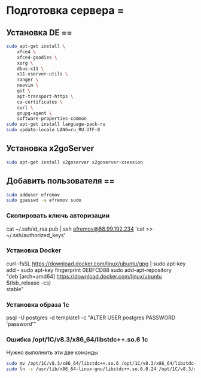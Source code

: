 # Подготовка сервера =
## Установка DE ==
```sh
sudo apt-get install \
    xfce4 \
    xfce4-goodies \
    xorg \
    dbus-x11 \
    x11-xserver-utils \
    ranger \
    neovim \
    git \
    apt-transport-https \
    ca-certificates \
    curl \
    gnupg-agent \
    software-properties-common
sudo apt-get install language-pack-ru
sudo update-locale LANG=ru_RU.UTF-8
```

## Установка x2goServer
```sh
sudo apt-get install x2goserver x2goserver-xsession
```

## Добавить пользователя ==
```sh
sudo adduser efremov
sudo gpasswd -a efremov sudo
```

### Скопировать ключь авторизации
cat ~/.ssh/id_rsa.pub | ssh efremov@88.99.192.234 'cat >> ~/.ssh/authorized_keys'

### Установка Docker
curl -fsSL https://download.docker.com/linux/ubuntu/gpg | sudo apt-key add -
sudo apt-key fingerprint 0EBFCD88
sudo add-apt-repository \
   "deb [arch=amd64] https://download.docker.com/linux/ubuntu \
   $(lsb_release -cs) \
   stable"

### Установка образа 1с
psql -U postgres -d template1 -c "ALTER USER postgres PASSWORD 'password'"

### Ошибка /opt/1C/v8.3/x86_64/libstdc++.so.6 1с
Нужно выполнить эти две команды
```sh
sudo mv /opt/1C/v8.3/x86_64/libstdc++.so.6 /opt/1C/v8.3/x86_64/libstdc++.so.6.orig
sudo ln -s /usr/lib/x86_64-linux-gnu/libstdc++.so.6.0.24 /opt/1C/v8.3/x86_64/libstdc++.so.6
```

